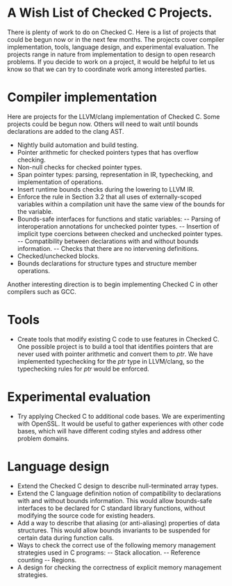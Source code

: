 # A Wish List of Checked C Projects.

There is plenty of work to do on Checked C. Here is a list of projects 
that could be begun now or in the next few months.  The projects cover compiler
implementation, tools, language design, and experimental evaluation.  The 
projects range in nature from implementation to design to open research
problems.  If you decide to work on a project, it would be helpful to let us
know so that we can try to coordinate work among interested parties.

# Compiler implementation

Here are projects for the LLVM/clang implementation of Checked C.  Some 
projects could be begun now.  Others will need to wait until bounds declarations
are added to the clang AST.

- Nightly build automation and build testing.
- Pointer arithmetic for checked pointers types that has overflow checking.
- Non-null checks for checked pointer types.
- Span pointer types: parsing, representation in IR, typechecking, and
  implementation of operations.
- Insert runtime bounds checks during the lowering to LLVM IR.
- Enforce the rule in Section 3.2 that all uses of externally-scoped variables
  within a compilation unit have the same view of the bounds for the variable.
-  Bounds-safe interfaces for functions and static variables:
-- Parsing of interoperation annotations for unchecked pointer types.
-- Insertion of implicit type coercions between checked and unchecked pointer
   types.
-- Compatibility between declarations with and without bounds information.
-- Checks that there are no intervening definitions.
-  Checked/unchecked blocks.
- Bounds declarations for structure types and structure member operations.

Another interesting direction is to begin implementing Checked C in other
compilers such as GCC.

# Tools

- Create tools that modify existing C code to use features in Checked C. One possible project 
  is to build a tool that identifies pointers that are never used with pointer arithmetic
  and convert them to _ptr_.  We have implemented typechecking for the _ptr_ type in LLVM/clang,
  so the typechecking rules for _ptr_ would be enforced.

# Experimental evaluation

- Try applying Checked C to additional code bases.  We are experimenting with OpenSSL.
  It would be useful to gather experiences with other code bases, which will have
  different coding styles and address other problem domains.  

# Language design

- Extend the Checked C design to describe null-terminated array types.
- Extend the C language definition notion of compatibility to declarations
  with and without bounds information. This would allow bounds-safe
  interfaces to be declared for C standard library functions, without 
  modifying the source code for existing headers.
- Add a way to describe that aliasing (or anti-aliasing) properties of data
  structures.  This would allow bounds invariants to be suspended for certain
  data during function calls.
- Ways to check the correct use of the following memory management strategies
  used in C programs:
-- Stack allocation.
-- Reference counting
-- Regions.
- A design for checking the correctness of explicit memory management
strategies.






